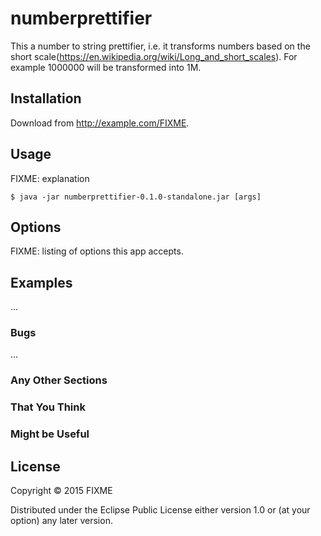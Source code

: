 # numberprettifier

This a number to string prettifier, i.e. it transforms numbers based on the 
short scale(https://en.wikipedia.org/wiki/Long_and_short_scales). For example 1000000 
will be transformed into 1M.

## Installation

Download from http://example.com/FIXME.

## Usage

FIXME: explanation

    $ java -jar numberprettifier-0.1.0-standalone.jar [args]

## Options

FIXME: listing of options this app accepts.

## Examples

...

### Bugs

...

### Any Other Sections
### That You Think
### Might be Useful

## License

Copyright © 2015 FIXME

Distributed under the Eclipse Public License either version 1.0 or (at
your option) any later version.
